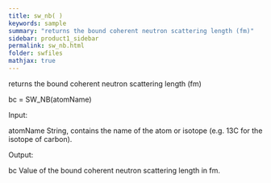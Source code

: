 ```yaml
---
title: sw_nb( )
keywords: sample
summary: "returns the bound coherent neutron scattering length (fm)"
sidebar: product1_sidebar
permalink: sw_nb.html
folder: swfiles
mathjax: true
---
```

  returns the bound coherent neutron scattering length (fm)
 
  bc = SW_NB(atomName)
 
  Input:
 
  atomName      String, contains the name of the atom or isotope (e.g. 13C for the isotope of carbon).
 
  Output:
 
  bc        Value of the bound coherent neutron scattering length  in fm.
 
